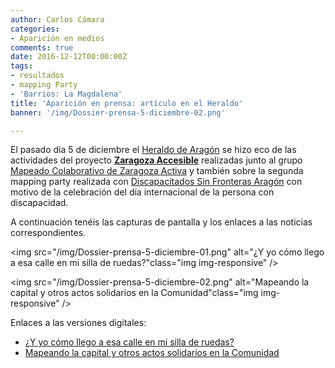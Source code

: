 ```yaml
---
author: Carlos Cámara
categories:
- Aparición en medios
comments: true
date: 2016-12-12T00:00:00Z
tags:
- resultados
- mapping Party
- 'Barrios: La Magdalena'
title: 'Aparición en prensa: artículo en el Heraldo'
banner: '/img/Dossier-prensa-5-diciembre-02.png'

---
```


El pasado día 5 de diciembre el [Heraldo de Aragón](http://heraldo.es/) se hizo eco de las actividades del proyecto **[Zaragoza Accesible](http://zaccesible.usj.es/about/)** realizadas junto al grupo [Mapeado Colaborativo de Zaragoza Activa](http://zaccesible.usj.es/blog/2016/04/07/mapeado-colaborativo-zac.html) y también sobre la segunda mapping party realizada con [Discapacitados Sin Fronteras Aragón](https://discapacitadossinfronteras.com/) con motivo de la celebración del día internacional de la persona con discapacidad.

A continuación tenéis las capturas de pantalla y los enlaces a las noticias correspondientes.

<img src="/img/Dossier-prensa-5-diciembre-01.png" alt="¿Y yo cómo llego a esa calle en mi silla de ruedas?"class="img img-responsive" />

<img src="/img/Dossier-prensa-5-diciembre-02.png" alt="Mapeando la capital y otros actos solidarios en la Comunidad"class="img img-responsive" />

Enlaces a las versiones digitales:

* [¿Y yo cómo llego a esa calle en mi silla de ruedas?](http://www.heraldo.es/noticias/aragon/2016/12/04/y-como-llego-esa-calle-silla-ruedas-1146279-300.html)
* [Mapeando la capital y otros actos solidarios en la Comunidad](http://www.heraldo.es/noticias/aragon/2016/12/04/mapeando-capital-actos-solidarios-comunidad-1146284-300.html)
